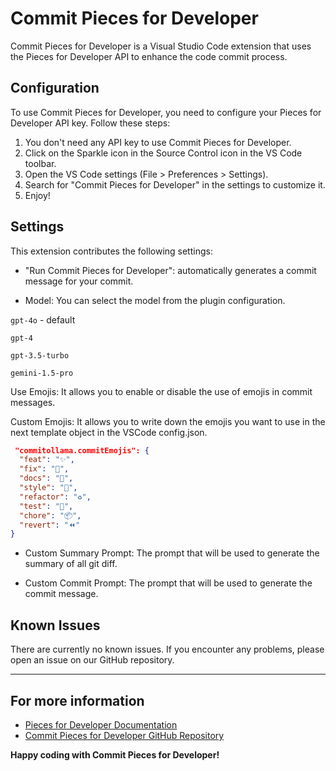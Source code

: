 # Commit Pieces for Developer

Commit Pieces for Developer is a Visual Studio Code extension that uses the Pieces for Developer API to enhance the code commit process.

## Configuration

To use Commit Pieces for Developer, you need to configure your Pieces for Developer API key. Follow these steps:

1. You don't need any API key to use Commit Pieces for Developer.
2. Click on the Sparkle icon in the Source Control icon in the VS Code toolbar.
3. Open the VS Code settings (File > Preferences > Settings).
4. Search for "Commit Pieces for Developer" in the settings to customize it.
5. Enjoy!

<!-- 
## Reset API Key

1. `CTRL+SHIFT+P` or `CMD+SHIFT+P`
2. Type "Reset Pieces for Developer API Key" -->


## Settings

This extension contributes the following settings:

- "Run Commit Pieces for Developer": automatically generates a commit message for your commit.
<!-- - "Reset API Commit Pieces for Developer": resets your API key. -->

- Model: You can select the model from the plugin configuration.

`gpt-4o` - default

`gpt-4`

`gpt-3.5-turbo`

`gemini-1.5-pro`


Use Emojis: It allows you to enable or disable the use of emojis in commit messages.

Custom Emojis: It allows you to write down the emojis you want to use in the next template object in the VSCode config.json.

```json
 "commitollama.commitEmojis": {
  "feat": "✨",
  "fix": "🐛",
  "docs": "📝",
  "style": "💎",
  "refactor": "♻️",
  "test": "🧪",
  "chore": "📦",
  "revert": "⏪"
}
```

<!-- - Custom Endpoint: Ollama usually uses port 11434. It is the value that will be used if empty. -->

- Custom Summary Prompt: The prompt that will be used to generate the summary of all git diff.

- Custom Commit Prompt: The prompt that will be used to generate the commit message.

<!-- - Custom Summary Temperature: The temperature that will be used to generate the summary of all git diff. -->

<!-- - Custom Commit Temperature: The temperature that will be used to generate the commit message. -->

## Known Issues

There are currently no known issues. If you encounter any problems, please open an issue on our GitHub repository.

---

## For more information

- [Pieces for Developer Documentation](https://docs.pieces.app/)
- [Commit Pieces for Developer GitHub Repository](https://github.com/FrancoStino/commit-pieces-ai)

**Happy coding with Commit Pieces for Developer!**